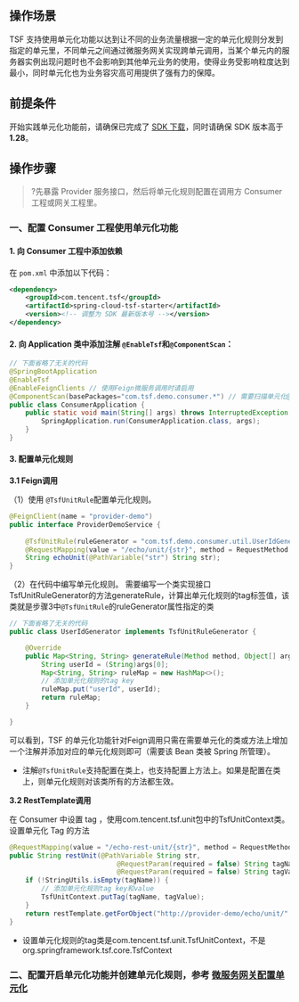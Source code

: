 ## 操作场景
TSF 支持使用单元化功能以达到让不同的业务流量根据一定的单元化规则分发到指定的单元里，不同单元之间通过微服务网关实现跨单元调用，当某个单元内的服务器实例出现问题时也不会影响到其他单元业务的使用，使得业务受影响粒度达到最小，同时单元化也为业务容灾高可用提供了强有力的保障。

## 前提条件
开始实践单元化功能前，请确保已完成了 [SDK 下载](https://cloud.tencent.com/document/product/649/20231)，同时请确保 SDK 版本高于**1.28**。

## 操作步骤
>?先暴露 Provider 服务接口，然后将单元化规则配置在调用方 Consumer 工程或网关工程里。

### 一、配置 Consumer 工程使用单元化功能
#### 1. 向 Consumer 工程中添加依赖
在 `pom.xml` 中添加以下代码：
```xml
<dependency>
    <groupId>com.tencent.tsf</groupId>
    <artifactId>spring-cloud-tsf-starter</artifactId>
    <version><!-- 调整为 SDK 最新版本号 --></version> 
</dependency>
```
#### 2. 向 Application 类中添加注解 `@EnableTsf`和`@ComponentScan`：
```java
// 下面省略了无关的代码
@SpringBootApplication
@EnableTsf
@EnableFeignClients // 使用Feign微服务调用时请启用
@ComponentScan(basePackages="com.tsf.demo.consumer.*") // 需要扫描单元化@TsfUnitRule注解所在的包
public class ConsumerApplication {
    public static void main(String[] args) throws InterruptedException {
        SpringApplication.run(ConsumerApplication.class, args);
    }
}
```
#### 3. 配置单元化规则
**3.1 Feign调用**

（1）使用 `@TsfUnitRule`配置单元化规则。
```java
@FeignClient(name = "provider-demo")
public interface ProviderDemoService {
    
    @TsfUnitRule(ruleGenerator = "com.tsf.demo.consumer.util.UserIdGenerator")
    @RequestMapping(value = "/echo/unit/{str}", method = RequestMethod.GET)
    String echoUnit(@PathVariable("str") String str);
}
```
（2）在代码中编写单元化规则。
需要编写一个类实现接口TsfUnitRuleGenerator的方法generateRule，计算出单元化规则的tag标签值，该类就是步骤3中`@TsfUnitRule`的ruleGenerator属性指定的类
```java
// 下面省略了无关的代码
public class UserIdGenerator implements TsfUnitRuleGenerator {

    @Override
    public Map<String, String> generateRule(Method method, Object[] args) {
        String userId = (String)args[0];
        Map<String, String> ruleMap = new HashMap<>();
        // 添加单元化规则的tag key
        ruleMap.put("userId", userId);
        return ruleMap;
    }

}
```
可以看到，TSF 的单元化功能针对Feign调用只需在需要单元化的类或方法上增加一个注解并添加对应的单元化规则即可（需要该 Bean 类被 Spring 所管理）。
- 注解`@TsfUnitRule`支持配置在类上，也支持配置上方法上。如果是配置在类上，则单元化规则对该类所有的方法都生效。

**3.2 RestTemplate调用**

在 Consumer 中设置 tag ，使用com.tencent.tsf.unit包中的TsfUnitContext类。设置单元化 Tag 的方法
```java
@RequestMapping(value = "/echo-rest-unit/{str}", method = RequestMethod.GET)
public String restUnit(@PathVariable String str,
                           @RequestParam(required = false) String tagName,
                           @RequestParam(required = false) String tagValue) {
    if (!StringUtils.isEmpty(tagName)) {
        // 添加单元化规则tag key和value
        TsfUnitContext.putTag(tagName, tagValue);
    }
    return restTemplate.getForObject("http://provider-demo/echo/unit/" + str, String.class);
}
```

- 设置单元化规则的tag类是com.tencent.tsf.unit.TsfUnitContext，不是org.springframework.tsf.core.TsfContext

### 二、配置开启单元化功能并创建单元化规则，参考 [微服务网关配置单元化](https://github.com/yangjuanying/qcloud-documents/blob/master/product/%E4%BA%92%E8%81%94%E7%BD%91%E4%B8%AD%E9%97%B4%E4%BB%B6/%E8%85%BE%E8%AE%AF%E5%88%86%E5%B8%83%E5%BC%8F%E6%9C%8D%E5%8A%A1%E6%A1%86%E6%9E%B6/%E5%BC%80%E5%8F%91%E6%89%8B%E5%86%8C/%E5%BE%AE%E6%9C%8D%E5%8A%A1%E7%BD%91%E5%85%B3%E9%85%8D%E7%BD%AE%E5%8D%95%E5%85%83%E5%8C%96.md)
